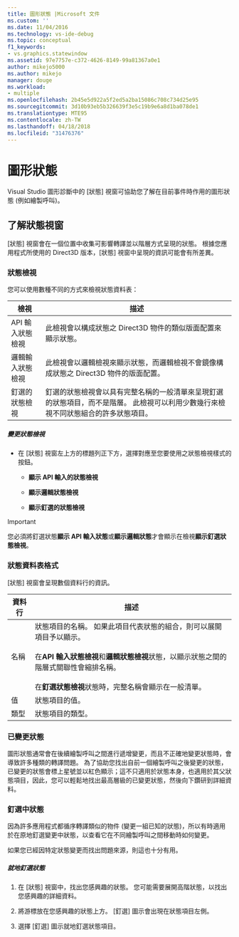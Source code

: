 ```yaml
---
title: 圖形狀態 |Microsoft 文件
ms.custom: ''
ms.date: 11/04/2016
ms.technology: vs-ide-debug
ms.topic: conceptual
f1_keywords:
- vs.graphics.statewindow
ms.assetid: 97e7757e-c372-4626-8149-99a81367a0e1
author: mikejo5000
ms.author: mikejo
manager: douge
ms.workload:
- multiple
ms.openlocfilehash: 2b45e5d922a5f2ed5a2ba15086c708c734d25e95
ms.sourcegitcommit: 3d10b93eb5b326639f3e5c19b9e6a8d1ba078de1
ms.translationtype: MTE95
ms.contentlocale: zh-TW
ms.lasthandoff: 04/18/2018
ms.locfileid: "31476376"
---
```

# <a name="graphics-state"></a>圖形狀態
Visual Studio 圖形診斷中的 [狀態] 視窗可協助您了解在目前事件時作用的圖形狀態 (例如繪製呼叫)。  
  
## <a name="understanding-the-state-window"></a>了解狀態視窗  
 [狀態] 視窗會在一個位置中收集可影響轉譯並以階層方式呈現的狀態。 根據您應用程式所使用的 Direct3D 版本，[狀態] 視窗中呈現的資訊可能會有所差異。  
  
### <a name="state-views"></a>狀態檢視  
 您可以使用數種不同的方式來檢視狀態資料表：  
  
|檢視|描述|  
|----------|-----------------|  
|API 輸入狀態檢視|此檢視會以構成狀態之 Direct3D 物件的類似版面配置來顯示狀態。|  
|邏輯輸入狀態檢視|此檢視會以邏輯檢視來顯示狀態，而邏輯檢視不會鏡像構成狀態之 Direct3D 物件的版面配置。|  
|釘選的狀態檢視|釘選的狀態檢視會以具有完整名稱的一般清單來呈現釘選的狀態項目，而不是階層。 此檢視可以利用少數幾行來檢視不同狀態組合的許多狀態項目。|  
  
##### <a name="to-change-the-state-view"></a>變更狀態檢視  
  
-   在 [狀態] 視窗左上方的標題列正下方，選擇對應至您要使用之狀態檢視樣式的按鈕。  
  
    -   **顯示 API 輸入的狀態檢視**  
  
    -   **顯示邏輯狀態檢視**  
  
    -   **顯示釘選的狀態檢視**  
  
> [!IMPORTANT]
>  您必須將釘選狀態**顯示 API 輸入狀態**或**顯示邏輯狀態**才會顯示在檢視**顯示釘選狀態檢視**。  
  
### <a name="state-table-format"></a>狀態資料表格式  
 [狀態] 視窗會呈現數個資料行的資訊。  
  
|資料行|描述|  
|------------|-----------------|  
|名稱|狀態項目的名稱。 如果此項目代表狀態的組合，則可以展開項目予以顯示。<br /><br /> 在**API 輸入狀態檢視**和**邏輯狀態檢視**狀態，以顯示狀態之間的階層式關聯性會縮排名稱。<br /><br /> 在**釘選狀態檢視**狀態時，完整名稱會顯示在一般清單。|  
|值|狀態項目的值。|  
|類型|狀態項目的類型。|  
  
### <a name="changed-state"></a>已變更狀態  
 圖形狀態通常會在後續繪製呼叫之間進行遞增變更，而且不正確地變更狀態時，會導致許多種類的轉譯問題。 為了協助您找出自前一個繪製呼叫之後變更的狀態，已變更的狀態會標上星號並以紅色顯示；這不只適用於狀態本身，也適用於其父狀態項目，因此，您可以輕鬆地找出最高層級的已變更狀態，然後向下鑽研到詳細資料。  
  
### <a name="pinning-state"></a>釘選中狀態  
 因為許多應用程式都循序轉譯類似的物件 (變更一組已知的狀態)，所以有時適用於在原地釘選變更中狀態，以查看它在不同繪製呼叫之間移動時如何變更。  
  
 如果您已經因特定狀態變更而找出問題來源，則這也十分有用。  
  
##### <a name="to-pin-state-in-place"></a>就地釘選狀態  
  
1.  在 [狀態] 視窗中，找出您感興趣的狀態。 您可能需要展開高階狀態，以找出您感興趣的詳細資料。  
  
2.  將游標放在您感興趣的狀態上方。 [釘選] 圖示會出現在狀態項目左側。  
  
3.  選擇 [釘選] 圖示就地釘選狀態項目。